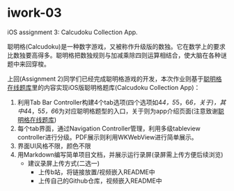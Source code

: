 # iwork-03
iOS assignment 3: Calcudoku Collection App.

聪明格(Calcudoku)是一种数字游戏，又被称作升级版的数独。它在数学上的要求比数独要高得多。聪明格把数独规则与加减乘除四则运算相结合，使大脑在各种谜题中来回穿梭。

上回(Assignment 2)同学们已经完成聪明格游戏的开发，本次作业则基于[聪明格在线题库](https://krazydad.com/inkies/)里的内容实现iOS版聪明格题库(Calcudoku Collection App)：
1. 利用Tab Bar Controller构建4个tab选项(四个选项如4*4，5*5，6*6，关于)，其中4*4，5*5，6*6为对应聪明格题型的入口，关于则为app介绍页面(注意致谢[聪明格在线题库](https://krazydad.com/inkies/))
2. 每个tab界面，通过Navigation Controller管理，利用多级tableview controller进行分级。PDF展示则利用WKWebView进行简单展示。
3. 界面UI风格不限，颜色不限
4. 用Markdown编写简单项目文档，并展示运行录屏(录屏需上传方便后续浏览)
    - 建议录屏上传方式(二选一)
        - 上传b站，将链接放置/视频嵌入README中
        - 上传自己的Github仓库，视频嵌入README中
